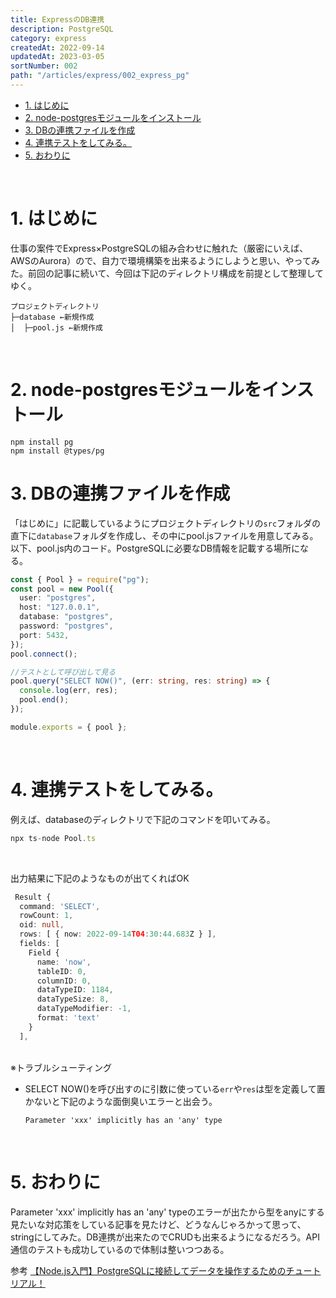 ```yaml
---
title: ExpressのDB連携
description: PostgreSQL
category: express
createdAt: 2022-09-14
updatedAt: 2023-03-05
sortNumber: 002
path: "/articles/express/002_express_pg"
---
```


<nuxt-content-wrapper>

- [1. はじめに](#1-はじめに)
- [2. node-postgresモジュールをインストール](#2-node-postgresモジュールをインストール)
- [3. DBの連携ファイルを作成](#3-dbの連携ファイルを作成)
- [4. 連携テストをしてみる。](#4-連携テストをしてみる)
- [5. おわりに](#5-おわりに)

<br>

# 1. はじめに
仕事の案件でExpress×PostgreSQLの組み合わせに触れた（厳密にいえば、AWSのAurora）ので、自力で環境構築を出来るようにしようと思い、やってみた。前回の記事に続いて、今回は下記のディレクトリ構成を前提として整理してゆく。

```
プロジェクトディレクトリ
├─database ←新規作成
│  ├─pool.js ←新規作成
```

<br>

# 2. node-postgresモジュールをインストール
```
npm install pg
npm install @types/pg
```

# 3. DBの連携ファイルを作成
「はじめに」に記載しているようにプロジェクトディレクトリの`src`フォルダの直下に`database`フォルダを作成し、その中にpool.jsファイルを用意してみる。以下、pool.js内のコード。PostgreSQLに必要なDB情報を記載する場所になる。
```ts
const { Pool } = require("pg");
const pool = new Pool({
  user: "postgres",
  host: "127.0.0.1",
  database: "postgres",
  password: "postgres",
  port: 5432,
});
pool.connect();

//テストとして呼び出して見る
pool.query("SELECT NOW()", (err: string, res: string) => {
  console.log(err, res);
  pool.end();
});

module.exports = { pool };

```

<br>

# 4. 連携テストをしてみる。
例えば、databaseのディレクトリで下記のコマンドを叩いてみる。
```ts
npx ts-node Pool.ts
```

<br>

出力結果に下記のようなものが出てくればOK

```ts
 Result {
  command: 'SELECT',
  rowCount: 1,
  oid: null,
  rows: [ { now: 2022-09-14T04:30:44.683Z } ],
  fields: [
    Field {
      name: 'now',
      tableID: 0,
      columnID: 0,
      dataTypeID: 1184,
      dataTypeSize: 8,
      dataTypeModifier: -1,
      format: 'text'
    }
  ],
```

<br>※トラブルシューティング
- SELECT NOW()を呼び出すのに引数に使っている`err`や`res`は型を定義して置かないと下記のような面倒臭いエラーと出会う。
  ```
  Parameter 'xxx' implicitly has an 'any' type
  ```

<br>

# 5. おわりに
Parameter 'xxx' implicitly has an 'any' typeのエラーが出たから型をanyにする見たいな対応策をしている記事を見たけど、どうなんじゃろかって思って、stringにしてみた。DB連携が出来たのでCRUDも出来るようになるだろう。API通信のテストも成功しているので体制は整いつつある。

参考
[【Node.js入門】PostgreSQLに接続してデータを操作するためのチュートリアル！](https://www.sejuku.net/blog/81358)

</nuxt-content-wrapper>
